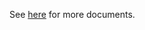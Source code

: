 See [here](https://github.com/kcl-lang/modules/blob/main/opentelemetry-operator/docs/README.md) for more documents.
